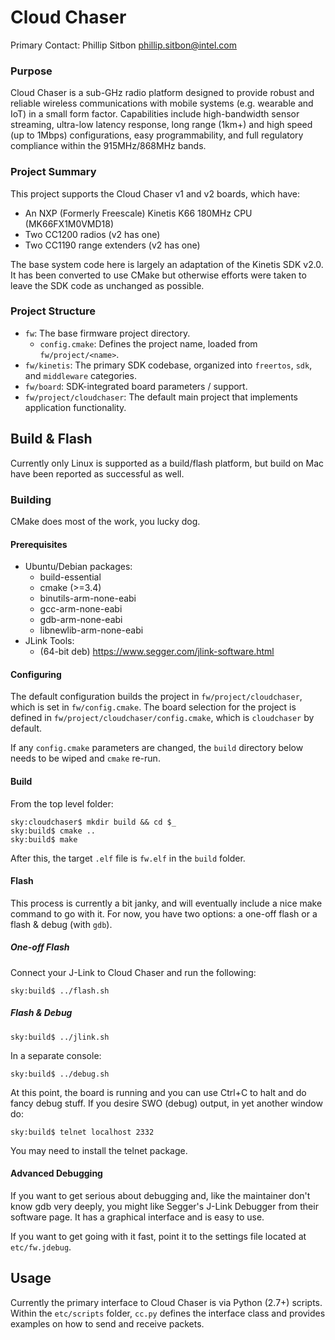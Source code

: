 # Cloud Chaser
Primary Contact: Phillip Sitbon <phillip.sitbon@intel.com>

### Purpose
Cloud Chaser is a sub-GHz radio platform designed to provide robust and reliable wireless
communications with mobile systems (e.g. wearable and IoT)
in a small form factor. Capabilities include high-bandwidth sensor streaming,
ultra-low latency response, long range (1km+) and high speed (up to 1Mbps) configurations,
easy programmability, and full regulatory compliance within the 915MHz/868MHz bands.

### Project Summary

This project supports the Cloud Chaser v1 and v2 boards, which have:

- An NXP (Formerly Freescale) Kinetis K66 180MHz CPU (MK66FX1M0VMD18)
- Two CC1200 radios (v2 has one)
- Two CC1190 range extenders (v2 has one)

The base system code here is largely an adaptation of the Kinetis SDK v2.0.
It has been converted to use CMake but otherwise efforts were
 taken to leave the SDK code as unchanged as possible.

### Project Structure

 - `fw`: The base firmware project directory.
   - `config.cmake`: Defines the project name, loaded from `fw/project/<name>`.
 - `fw/kinetis`: The primary SDK codebase, organized into `freertos`,
 `sdk`, and `middleware` categories.
 - `fw/board`: SDK-integrated board parameters / support.
 - `fw/project/cloudchaser`: The default main project that implements application functionality.

## Build & Flash

Currently only Linux is supported as a build/flash platform, but build on Mac have been reported as successful as well.

### Building

CMake does most of the work, you lucky dog.

#### Prerequisites

- Ubuntu/Debian packages:
  - build-essential
  - cmake (>=3.4)
  - binutils-arm-none-eabi
  - gcc-arm-none-eabi
  - gdb-arm-none-eabi
  - libnewlib-arm-none-eabi
- JLink Tools:
  - (64-bit deb) https://www.segger.com/jlink-software.html

#### Configuring

The default configuration builds the project in `fw/project/cloudchaser`, which is
set in `fw/config.cmake`. The board selection for the project is defined
in `fw/project/cloudchaser/config.cmake`, which is `cloudchaser` by default.

If any `config.cmake` parameters are changed, the `build` directory
below needs to be wiped and `cmake` re-run.

#### Build

From the top level folder:

    sky:cloudchaser$ mkdir build && cd $_
    sky:build$ cmake ..
    sky:build$ make

After this, the target `.elf` file is `fw.elf` in the `build` folder.

#### Flash

This process is currently a bit janky, and will eventually include a nice
make command to go with it. For now, you have two options: a one-off
flash or a flash & debug (with `gdb`).

##### One-off Flash

Connect your J-Link to Cloud Chaser and run the following:

    sky:build$ ../flash.sh

##### Flash & Debug

    sky:build$ ../jlink.sh

In a separate console:

    sky:build$ ../debug.sh

At this point, the board is running and you can use Ctrl+C to halt
and do fancy debug stuff.
If you desire SWO (debug) output, in yet another window do:

    sky:build$ telnet localhost 2332

You may need to install the telnet package.

#### Advanced Debugging

If you want to get serious about debugging and, like the maintainer
don't know gdb very deeply, you might like Segger's J-Link Debugger from their software page.
It has a graphical interface and is easy to use.

If you want to get going with it fast, point it to the settings file
located at `etc/fw.jdebug`.

## Usage

Currently the primary interface to Cloud Chaser is via Python (2.7+) scripts.
Within the `etc/scripts` folder, `cc.py` defines the interface class and provides
examples on how to send and receive packets.

